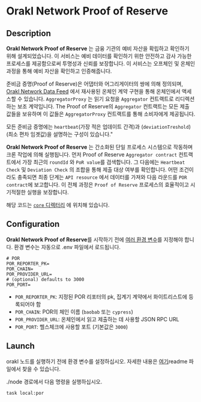 # Orakl Network Proof of Reserve

## Description

**Orakl Network Proof of Reserve** 는 금융 기관의 예비 자산을 확립하고 확인하기 위해 설계되었습니다. 이 서비스는 예비 데이터를 확인하기 위한 안전하고 감사 가능한 프로세스를 제공함으로써 투명성과 신뢰를 보장합니다. 이 서비스는 오프체인 및 온체인 과정을 통해 예비 자산을 확인하고 인증해줍니다.

준비금 증명(Proof of Reserve)은 어댑터와 어그리게이터의 쌍에 의해 정의되며, [Orakl Network Data Feed](./data-feed.md) 에서 재사용된 온체인 계약 구현을 통해 온체인에서 액세스할 수 있습니다. `AggregatorProxy` 는 읽기 요청을 `Aggregator` 컨트랙트로 리디렉션하는 보조 계약입니다. The Proof of Reserve의 `Aggregator` 컨트랙트는 모든 제출 값들을 보유하며 이 값들은 `AggregatorProxy` 컨트랙트를 통해 소비자에게 제공됩니다.

모든 준비금 증명에는 `heartbeat`(가장 적은 업데이트 간격)과 (`deviationTreshold`)(최소 편차 임곗값)을 설명하는 구성이 있습니다."

**Orakl Network Proof of Reserve** 는 간소화된 단일 프로세스 시스템으로 작동하며 크론 작업에 의해 실행됩니다. 먼저 Proof of Reserve `Aggregator contract` 컨트랙트에서 가장 최근의 `roundId` 와 `PoR value`를 검색합니다. 그 다음에는 `Heartbeat Check` 및 `Deviation Check` 의 조합을 통해 제출 대상 여부를 확인합니다. 어떤 조건이라도 충족되면 최종 단계는 `API resource` 에서 데이터를 가져와 다음 라운드를 `POR contract`에 보고합니다. 이 전체 과정은 `Proof of Reserve` 프로세스의 효율적이고 시기적절한 실행을 보장합니다.

해당 코드는 [`core` 디렉터리](https://github.com/Bisonai/orakl/tree/master/core/src/por) 에 위치해 있습니다.

## Configuration

**Orakl Network Proof of Reserve**를 시작하기 전에 [여러 환경 변수](https://github.com/Bisonai/orakl/blob/master/node/.env.example)를 지정해야 합니다. 환경 변수는 자동으로 .env 파일에서 로드됩니다.

```.env
# POR
POR_REPORTER_PK=
POR_CHAIN=
POR_PROVIDER_URL=
# (optional) defaults to 3000
POR_PORT=
```

- `POR_REPORTER_PK`: 지정된 POR 리포터의 pk, 집계기 계약에서 화이트리스트에 등록되어야 함
- `POR_CHAIN`: POR의 체인 이름 (`baobab` 또는 `cypress`)
- `POR_PROVIDER_URL`: 온체인에서 읽고 제출하는 데 사용할 JSON RPC URL
- `POR_PORT`: 헬스체크에 사용할 포트 (기본값은 `3000`)

## Launch

orakl 노드를 실행하기 전에 환경 변수를 설정하십시오. 자세한 내용은 [여기](https://github.com/Bisonai/orakl/blob/master/node/README.md)readme 파일에서 찾을 수 있습니다.

./node 경로에서 다음 명령을 실행하십시오.

```sh
task local:por
```
